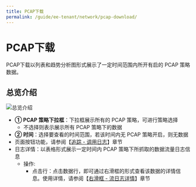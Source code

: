 ```yaml
---
title: PCAP下载
permalink: /guide/ee-tenant/network/pcap-download/
---
```


# PCAP下载

PCAP下载以列表和趋势分析图形式展示了一定时间范围内所开有启的 PCAP 策略数据。

## 总览介绍

![总览介绍](https://yunshan-guangzhou.oss-cn-beijing.aliyuncs.com/pub/pic/20230920650ac82daa46d.png)

- **① PCAP 策略下拉框**：下拉框展示所有的 PCAP 策略，可进行策略选择
  - 不选择则表示展示所有 PCAP 策略下的数据
- **② 时间**：选择要查看的时间范围，若该时间内无 PCAP 策略开启，则无数据
- 页面按钮功能，请参阅【[追踪 - 调用日志](../tracing/call-log/)】章节
- 日志详情：以表格形式展示一定时间内 PCAP 策略下所抓取的数据流量日志信息
  - 操作:
    - 点击行：点击数据行，即可通过右滑框的形式查看该数据的详情信息。使用详情，请参阅【[右滑框 - 流日志详情](../tracing/right-sliding-box/)】章节
